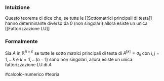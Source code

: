 ### Intuizione
Questo teorema ci dice che, se tutte le [[Sottomatrici principali di testa]]  hanno determinante diverso da $0$ (non singolari) allora esiste un unica [[Fattorizzazione LU]]


### Formalmente
Sia $A$ in $\mathbb{R}^{n \times n}$ se tutte le sotto matrici principali di testa di $A^{[k]}=a_{ij}$ con $i,j = 1,\dots k$ e $k = 1,\dots (n-1)$  sono non singolari, allora esiste un unica fattorizzazione LU di $A$  

#calcolo-numerico #teoria  